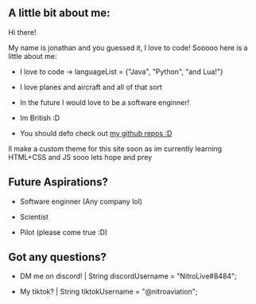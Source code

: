 ## A little bit about me:
Hi there!

My name is jonathan and you guessed it, I love to code! Sooooo here is a little about me:

- I love to code -> languageList = {"Java", "Python", "and Lua!"}
  
- I love planes and aircraft and all of that sort
  
- In the future I would love to be a software enginner!
  
- Im British :D
  
- You should defo check out [my github repos :D](https://github.com/BytePilotX?tab=repositories)

Il make a custom theme for this site soon as im currently learning HTML+CSS and JS sooo lets hope and prey 

## Future Aspirations?
- Software enginner (Any company lol)
  
- Scientist
  
- Pilot (please come true :D)
  

## Got any questions?
- DM me on discord! | String discordUsername = "NitroLive#8484";
  
- My tiktok? | String tiktokUsername = "@nitroaviation";
